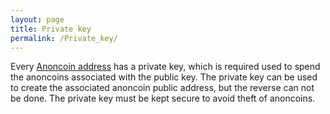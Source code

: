 ```yaml
---
layout: page
title: Private key
permalink: /Private_key/
---
```


Every [Anoncoin address](/Anoncoin_Address "wikilink") has a private key, which is required used to spend the anoncoins associated with the public key. The private key can be used to create the associated anoncoin public address, but the reverse can not be done. The private key must be kept secure to avoid theft of anoncoins.
